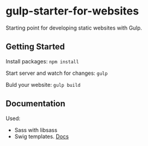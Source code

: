 # gulp-starter-for-websites

Starting point for developing static websites with Gulp.

## Getting Started
Install packages: ```npm install```

Start server and watch for changes: ```gulp```

Buld your website: ```gulp build```

## Documentation
Used:

- Sass with libsass
- Swig templates. [Docs](http://paularmstrong.github.io/swig/docs/)
